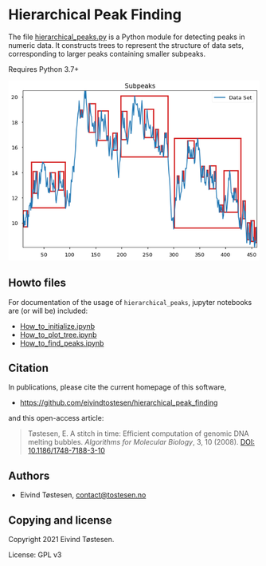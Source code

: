 # Hierarchical Peak Finding

The file [hierarchical_peaks.py](hierarchical_peaks.py) is a Python module for detecting peaks in numeric data. It constructs trees to represent the structure of data sets, corresponding to larger peaks containing smaller subpeaks.

Requires Python 3.7+

![peak plot](output.png)

## Howto files
For documentation of the usage of `hierarchical_peaks`, jupyter notebooks are (or will be) included:
* [How_to_initialize.ipynb](How_to_initialize.ipynb)
* [How_to_plot_tree.ipynb](How_to_plot_tree.ipynb)
* [How_to_find_peaks.ipynb](How_to_find_peaks.ipynb)

## Citation
In publications, please cite the current homepage of this software,

* https://github.com/eivindtostesen/hierarchical_peak_finding

and this open-access article:

>Tøstesen, E.
>A stitch in time: Efficient computation of genomic DNA melting bubbles.
>*Algorithms for Molecular Biology*, 3, 10 (2008).
>[DOI: 10.1186/1748-7188-3-10](http://dx.doi.org/10.1186/1748-7188-3-10)


## Authors
* Eivind Tøstesen, <contact@tostesen.no>

## Copying and license
Copyright 2021 Eivind Tøstesen.

License: GPL v3
